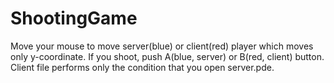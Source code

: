 # ShootingGame
Move your mouse to move server(blue) or client(red) player which moves only y-coordinate.
If you shoot, push A(blue, server) or B(red, client) button.
Client file performs only the condition that you open server.pde.
